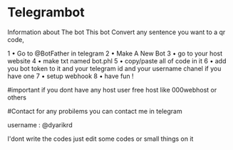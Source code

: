 # Telegrambot

Information about The bot This bot Convert any sentence you want to a qr code,

1 • Go to @BotFather in telegram
2 • Make A New Bot
3 • go to your host website 
4 • make txt named bot.phl
5 • copy/paste all of code in it
6 • add you bot token to it and your telegram id and your username chanel if you have one
7 • setup webhook 
8 • have fun !


#important
if you dont have any host user free host like 000webhost or others


#Contact
for any probilems you can contact me in telegram

username : @dyarikrd


I'dont write the codes just edit some codes or small things on it
